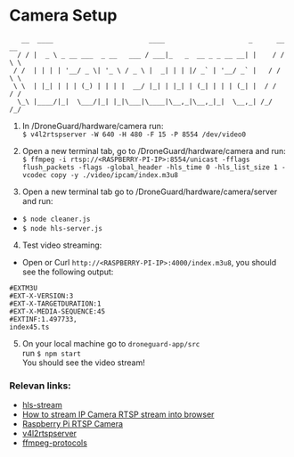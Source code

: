 # Camera Setup

```
   __  ____                        ____                     _      __ __
  / / |  _ \ _ __ ___  _ __   ___ / ___|_   _  __ _ _ __ __| |    / / \ \
 / /  | | | | '__/ _ \| '_ \ / _ \ |  _| | | |/ _` | '__/ _` |   / /   \ \
 \ \  | |_| | | | (_) | | | |  __/ |_| | |_| | (_| | | | (_| |  / /    / /
  \_\ |____/|_|  \___/|_| |_|\___|\____|\__,_|\__,_|_|  \__,_| /_/    /_/

```

1. In /DroneGuard/hardware/camera run:</br>
   `$ v4l2rtspserver -W 640 -H 480 -F 15 -P 8554 /dev/video0`
   
2. Open a new terminal tab, go to /DroneGuard/hardware/camera and run:</br>
   `$ ffmpeg -i rtsp://<RASPBERRY-PI-IP>:8554/unicast -fflags flush_packets -flags -global_header -hls_time 0 -hls_list_size 1 -vcodec copy -y ./video/ipcam/index.m3u8`

3. Open a new terminal tab go to /DroneGuard/hardware/camera/server and run:
- `$ node cleaner.js`
- `$ node hls-server.js`

4. Test video streaming:
- Open or Curl `http://<RASPBERRY-PI-IP>:4000/index.m3u8`, you should see the following output:</br>

```
#EXTM3U
#EXT-X-VERSION:3
#EXT-X-TARGETDURATION:1
#EXT-X-MEDIA-SEQUENCE:45
#EXTINF:1.497733,
index45.ts
```

5. On your local machine go to `droneguard-app/src`</br>
run `$ npm start` </br>
You should see the video stream!

### Relevan links:
- [hls-stream](https://github.com/muhdmirzamz/hls-stream)
- [How to stream IP Camera RTSP stream into browser](https://www.youtube.com/watch?v=Acmng0FHHqI)
- [Raspberry Pi RTSP Camera](https://siytek.com/raspberry-pi-rtsp-to-home-assistant/)
- [v4l2rtspserver](https://github.com/mpromonet/v4l2rtspserver)
- [ffmpeg-protocols](https://www.ffmpeg.org/ffmpeg-protocols.html#rtsp)

